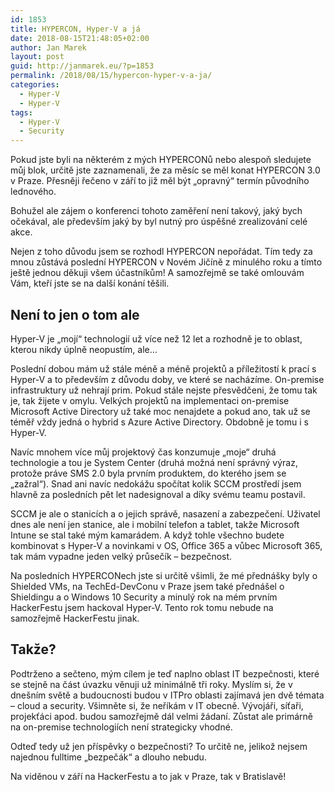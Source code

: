 ```yaml
---
id: 1853
title: HYPERCON, Hyper-V a já
date: 2018-08-15T21:48:05+02:00
author: Jan Marek
layout: post
guid: http://janmarek.eu/?p=1853
permalink: /2018/08/15/hypercon-hyper-v-a-ja/
categories:
  - Hyper-V
  - Hyper-V
tags:
  - Hyper-V
  - Security
---
```

Pokud jste byli na některém z mých HYPERCONů nebo alespoň sledujete můj blok, určitě jste zaznamenali, že za měsíc se měl konat HYPERCON 3.0 v Praze. Přesněji řečeno v září to již měl být &#8222;opravný&#8220; termín původního lednového.

Bohužel ale zájem o konferenci tohoto zaměření není takový, jaký bych očekával, ale především jaký by byl nutný pro úspěšné zrealizování celé akce.

Nejen z toho důvodu jsem se rozhodl HYPERCON nepořádat. Tím tedy za mnou zůstává poslední HYPERCON v Novém Jičíně z minulého roku a tímto ještě jednou děkuji všem účastníkům! A samozřejmě se také omlouvám Vám, kteří jste se na další konání těšili.

## Není to jen o tom ale

Hyper-V je &#8222;mojí&#8220; technologií už více než 12 let a rozhodně je to oblast, kterou nikdy úplně neopustím, ale&#8230;

Poslední dobou mám už stále méně a méně projektů a příležitostí k prací s Hyper-V a to především z důvodu doby, ve které se nacházíme. On-premise infrastruktury už nehrají prim. Pokud stále nejste přesvědčeni, že tomu tak je, tak žijete v omylu. Velkých projektů na implementaci on-premise Microsoft Active Directory už také moc nenajdete a pokud ano, tak už se téměř vždy jedná o hybrid s Azure Active Directory. Obdobně je tomu i s Hyper-V.

Navíc mnohem více můj projektový čas konzumuje &#8222;moje&#8220; druhá technologie a tou je System Center (druhá možná není správný výraz, protože práve SMS 2.0 byla prvním produktem, do kterého jsem se &#8222;zažral&#8220;). Snad ani navíc nedokážu spočítat kolik SCCM prostředí jsem hlavně za posledních pět let nadesignoval a díky svému teamu postavil.

SCCM je ale o stanicích a o jejich správě, nasazení a zabezpečení. Uživatel dnes ale není jen stanice, ale i mobilní telefon a tablet, takže Microsoft Intune se stal také mým kamarádem. A když tohle všechno budete kombinovat s Hyper-V a novinkami v OS, Office 365 a vůbec Microsoft 365, tak mám vypadne jeden velký průsečík &#8211; bezpečnost.

Na posledních HYPERCONech jste si určitě všimli, že mé přednášky byly o Shielded VMs, na TechEd-DevConu v Praze jsem také přednášel o Shieldingu a o Windows 10 Security a minulý rok na mém prvním HackerFestu jsem hackoval Hyper-V. Tento rok tomu nebude na samozřejmě HackerFestu jinak.

## Takže?

Podtrženo a sečteno, mým cílem je teď naplno oblast IT bezpečnosti, které se stejně na část úvazku věnuji už minimálně tři roky. Myslím si, že v dnešním světě a budoucnosti budou v ITPro oblasti zajímavá jen dvě témata &#8211; cloud a security. Všimněte si, že neříkám v IT obecně. Vývojáři, síťaři, projekťáci apod. budou samozřejmě dál velmi žádaní. Zůstat ale primárně na on-premise technologiích není strategicky vhodné.

Odteď tedy už jen příspěvky o bezpečnosti? To určitě ne, jelikož nejsem najednou fulltime &#8222;bezpečák&#8220; a dlouho nebudu.

Na viděnou v září na HackerFestu a to jak v Praze, tak v Bratislavě!
